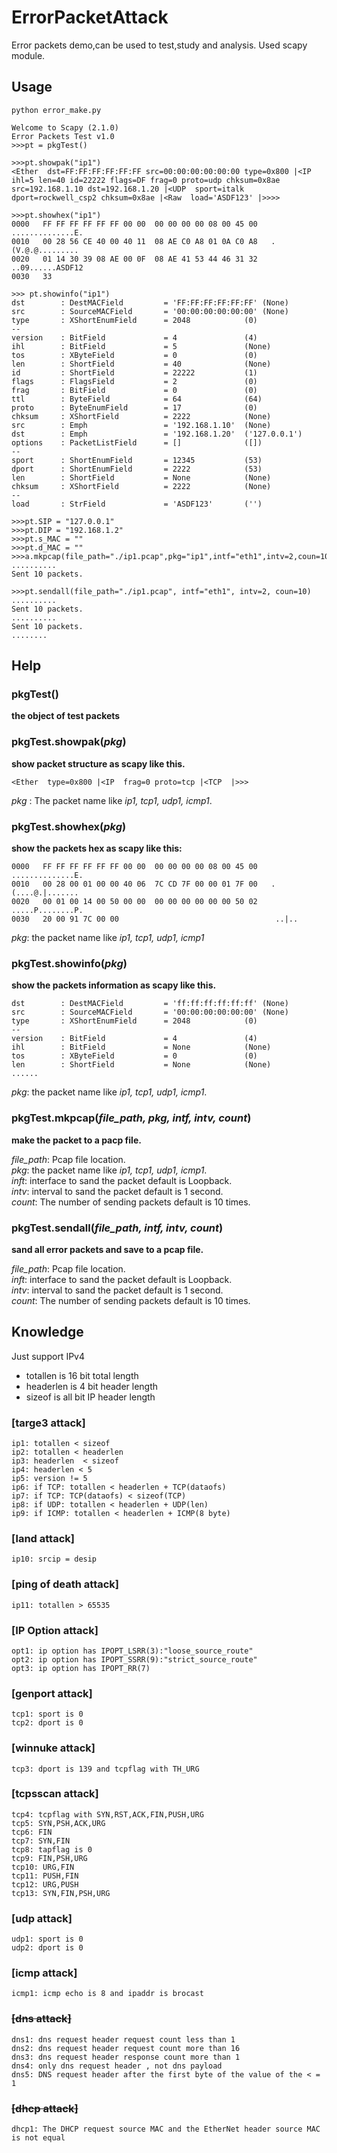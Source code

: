 ErrorPacketAttack
=================

Error packets demo,can be used to test,study and analysis.
Used scapy module.


Usage
-----------------
```
python error_make.py

Welcome to Scapy (2.1.0)
Error Packets Test v1.0
>>>pt = pkgTest()

>>>pt.showpak("ip1")
<Ether  dst=FF:FF:FF:FF:FF:FF src=00:00:00:00:00:00 type=0x800 |<IP  ihl=5 len=40 id=22222 flags=DF frag=0 proto=udp chksum=0x8ae src=192.168.1.10 dst=192.168.1.20 |<UDP  sport=italk dport=rockwell_csp2 chksum=0x8ae |<Raw  load='ASDF123' |>>>>

>>>pt.showhex("ip1")
0000   FF FF FF FF FF FF 00 00  00 00 00 00 08 00 45 00   ..............E.
0010   00 28 56 CE 40 00 40 11  08 AE C0 A8 01 0A C0 A8   .(V.@.@.........
0020   01 14 30 39 08 AE 00 0F  08 AE 41 53 44 46 31 32   ..09......ASDF12
0030   33

>>> pt.showinfo("ip1")
dst        : DestMACField         = 'FF:FF:FF:FF:FF:FF' (None)
src        : SourceMACField       = '00:00:00:00:00:00' (None)
type       : XShortEnumField      = 2048            (0)
--
version    : BitField             = 4               (4)
ihl        : BitField             = 5               (None)
tos        : XByteField           = 0               (0)
len        : ShortField           = 40              (None)
id         : ShortField           = 22222           (1)
flags      : FlagsField           = 2               (0)
frag       : BitField             = 0               (0)
ttl        : ByteField            = 64              (64)
proto      : ByteEnumField        = 17              (0)
chksum     : XShortField          = 2222            (None)
src        : Emph                 = '192.168.1.10'  (None)
dst        : Emph                 = '192.168.1.20'  ('127.0.0.1')
options    : PacketListField      = []              ([])
--
sport      : ShortEnumField       = 12345           (53)
dport      : ShortEnumField       = 2222            (53)
len        : ShortField           = None            (None)
chksum     : XShortField          = 2222            (None)
--
load       : StrField             = 'ASDF123'       ('')

>>>pt.SIP = "127.0.0.1"
>>>pt.DIP = "192.168.1.2"
>>>pt.s_MAC = ""
>>>pt.d_MAC = ""
>>>a.mkpcap(file_path="./ip1.pcap",pkg="ip1",intf="eth1",intv=2,coun=10)
..........
Sent 10 packets.

>>>pt.sendall(file_path="./ip1.pcap", intf="eth1", intv=2, coun=10)
..........
Sent 10 packets.
..........
Sent 10 packets.
........
```
Help
-----------------
### pkgTest()
**the object of test packets**

### pkgTest.showpak(*pkg*)
**show packet structure as scapy like this.**
```
<Ether  type=0x800 |<IP  frag=0 proto=tcp |<TCP  |>>>
```

*pkg* : The packet name like *ip1, tcp1, udp1, icmp1*.

### pkgTest.showhex(*pkg*)
**show the packets hex as scapy like this:**
```
0000   FF FF FF FF FF FF 00 00  00 00 00 00 08 00 45 00   ..............E.
0010   00 28 00 01 00 00 40 06  7C CD 7F 00 00 01 7F 00   .(....@.|.......
0020   00 01 00 14 00 50 00 00  00 00 00 00 00 00 50 02   .....P........P.
0030   20 00 91 7C 00 00                                   ..|..
```

*pkg*: the packet name like *ip1, tcp1, udp1, icmp1*

### pkgTest.showinfo(*pkg*)
**show the packets information as scapy like this.**
```
dst        : DestMACField         = 'ff:ff:ff:ff:ff:ff' (None)
src        : SourceMACField       = '00:00:00:00:00:00' (None)
type       : XShortEnumField      = 2048            (0)
--
version    : BitField             = 4               (4)
ihl        : BitField             = None            (None)
tos        : XByteField           = 0               (0)
len        : ShortField           = None            (None)
......
```
*pkg*: the packet name like *ip1, tcp1, udp1, icmp1*.

### pkgTest.mkpcap(*file_path, pkg, intf, intv, count*)
**make the packet to a pacp file.**    

*file_path*: Pcap file location.    
*pkg*: the packet name like *ip1, tcp1, udp1, icmp1*.    
*inft*: interface to sand the packet default is Loopback.    
*intv*: interval to sand the packet default is 1 second.    
*count*: The number of sending packets default is 10 times.    


### pkgTest.sendall(*file_path, intf, intv, count*)
**sand all error packets and save to a pcap file.**    

*file_path*: Pcap file location.    
*inft*: interface to sand the packet default is Loopback.    
*intv*: interval to sand the packet default is 1 second.    
*count*: The number of sending packets default is 10 times.    


Knowledge
-------------------
Just support IPv4

+ totallen is 16 bit total length 
+ headerlen is 4 bit header length
+ sizeof is all bit IP header length

### [targe3 attack]
    ip1: totallen < sizeof
    ip2: totallen < headerlen
    ip3: headerlen  < sizeof
    ip4: headerlen < 5
    ip5: version != 5
    ip6: if TCP: totallen < headerlen + TCP(dataofs)
    ip7: if TCP: TCP(dataofs) < sizeof(TCP)
    ip8: if UDP: totallen < headerlen + UDP(len)
    ip9: if ICMP: totallen < headerlen + ICMP(8 byte)

### [land attack]
    ip10: srcip = desip

### [ping of death attack]
    ip11: totallen > 65535

### [IP Option attack]
    opt1: ip option has IPOPT_LSRR(3):"loose_source_route"
    opt2: ip option has IPOPT_SSRR(9):"strict_source_route"
    opt3: ip option has IPOPT_RR(7)

### [genport attack]
    tcp1: sport is 0
    tcp2: dport is 0

### [winnuke attack]
    tcp3: dport is 139 and tcpflag with TH_URG

### [tcpsscan attack]
    tcp4: tcpflag with SYN,RST,ACK,FIN,PUSH,URG
    tcp5: SYN,PSH,ACK,URG
    tcp6: FIN
    tcp7: SYN,FIN
    tcp8: tapflag is 0
    tcp9: FIN,PSH,URG
    tcp10: URG,FIN
    tcp11: PUSH,FIN
    tcp12: URG,PUSH
    tcp13: SYN,FIN,PSH,URG

### [udp attack]
    udp1: sport is 0
    udp2: dport is 0

### [icmp attack]
    icmp1: icmp echo is 8 and ipaddr is brocast

### ~~[dns attack]~~
    dns1: dns request header request count less than 1
    dns2: dns request header request count more than 16
    dns3: dns request header response count more than 1
    dns4: only dns request header , not dns payload
    dns5: DNS request header after the first byte of the value of the < = 1

### ~~[dhcp attack]~~
    dhcp1: The DHCP request source MAC and the EtherNet header source MAC is not equal
